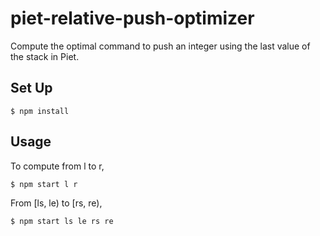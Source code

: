 # piet-relative-push-optimizer
Compute the optimal command to push an integer using the last value of the stack in Piet.

## Set Up

```
$ npm install
```

## Usage

To compute from l to r, 

```
$ npm start l r
```

From [ls, le) to [rs, re),

```
$ npm start ls le rs re
```
